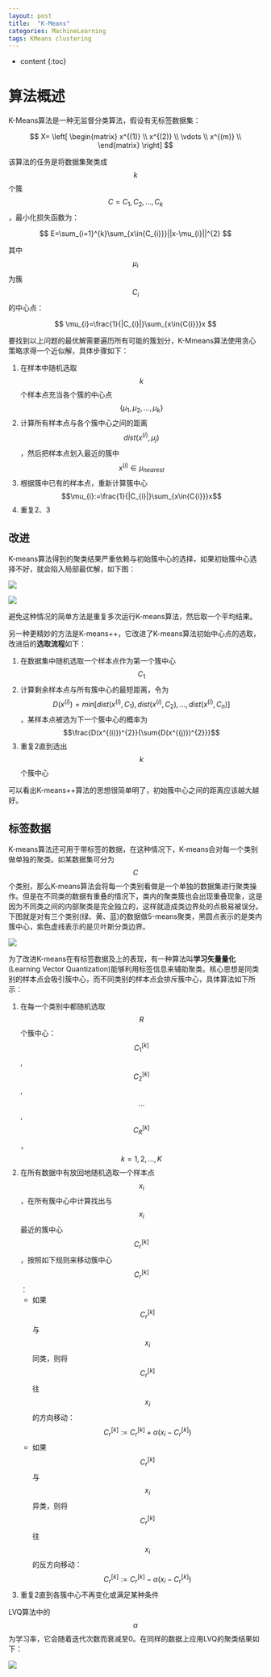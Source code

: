 ```yaml
---
layout: post
title:  "K-Means"
categories: MachineLearning
tags: KMeans clustering
---
```


* content
{:toc}

# 算法概述

K-Means算法是一种无监督分类算法，假设有无标签数据集：

$$
X=
\left[
\begin{matrix}
 x^{(1)} \\
x^{(2)} \\
 \vdots \\
 x^{(m)} \\
\end{matrix}
\right]
$$

该算法的任务是将数据集聚类成$$k$$个簇$$C={C_{1},C_{2},...,C_{k}}$$，最小化损失函数为：

$$
E=\sum_{i=1}^{k}\sum_{x\in{C_{i}}}||x-\mu_{i}||^{2}
$$

其中$$\mu_{i}$$为簇$$C_{i}$$的中心点：

$$
\mu_{i}=\frac{1}{|C_{i}|}\sum_{x\in{C{i}}}x
$$

要找到以上问题的最优解需要遍历所有可能的簇划分，K-Mmeans算法使用贪心策略求得一个近似解，具体步骤如下：

1. 在样本中随机选取$$k$$个样本点充当各个簇的中心点$$\{\mu_{1},\mu_{2},...,\mu_{k}\}$$
2. 计算所有样本点与各个簇中心之间的距离$$dist(x^{(i)},\mu_{j})$$，然后把样本点划入最近的簇中$$x^{(i)}\in{\mu_{nearest}}$$
3. 根据簇中已有的样本点，重新计算簇中心
   $$\mu_{i}:=\frac{1}{|C_{i}|}\sum_{x\in{C{i}}}x$$
4. 重复2、3


## 改进

K-means算法得到的聚类结果严重依赖与初始簇中心的选择，如果初始簇中心选择不好，就会陷入局部最优解，如下图：

![](/img/2018-10-28_10-17-53.png)

![](/img/2018-10-28_10-18-12.png)

避免这种情况的简单方法是重复多次运行K-means算法，然后取一个平均结果。

另一种更精妙的方法是K-means++，它改进了K-means算法初始中心点的选取，改进后的**选取流程**如下：

1. 在数据集中随机选取一个样本点作为第一个簇中心$$C_{1}$$
2. 计算剩余样本点与所有簇中心的最短距离，令为$$D(x^{(i)})=min[dist(x^{(i)},C_{1}),dist(x^{(i)},C_{2}),...,dist(x^{(i)},C_{n})]$$，某样本点被选为下一个簇中心的概率为$$\frac{D(x^{(i)})^{2}}{\sum{D(x^{(j)})^{2}}}$$
3. 重复2直到选出$$k​$$个簇中心

可以看出K-means++算法的思想很简单明了，初始簇中心之间的距离应该越大越好。


## 标签数据

K-means算法还可用于带标签的数据，在这种情况下，K-means会对每一个类别做单独的聚类。如某数据集可分为$$C$$个类别，那么K-means算法会将每一个类别看做是一个单独的数据集进行聚类操作。但是在不同类的数据有重叠的情况下，类内的聚类簇也会出现重叠现象，这是因为不同类之间的内部聚类是完全独立的，这样就造成类边界处的点极易被误分。下图就是对有三个类别(绿、黄、蓝)的数据做5-means聚类，黑圆点表示的是类内簇中心，紫色虚线表示的是贝叶斯分类边界。

![](/img/2018-12-29_16-16-20.png)

为了改进K-means在有标签数据及上的表现，有一种算法叫**学习矢量量化**(Learning Vector Quantization)能够利用标签信息来辅助聚类。核心思想是同类别的样本点会吸引簇中心，而不同类别的样本点会排斥簇中心，具体算法如下所示：

1. 在每一个类别中都随机选取$$R$$个簇中心：$$C_{1}^{[k]}$$, $$C_{2}^{[k]}$$, $$...$$, $$C_{R}^{[k]}$$，$$k=1, 2, ..., K$$
2. 在所有数据中有放回地随机选取一个样本点$$x_{i}$$，在所有簇中心中计算找出与$$x_{i}$$最近的簇中心$$C_{r}^{[k]}$$，按照如下规则来移动簇中心$$C_{r}^{[k]}$$：
   - 如果$$C_{r}^{[k]}$$与$$x_{i}$$同类，则将$$C_{r}^{[k]}$$往$$x_{i}$$的方向移动：$$C_{r}^{[k]}:=C_{r}^{[k]}+{\alpha}(x_{i}-C_{r}^{[k]})$$
   - 如果$$C_{r}^{[k]}$$与$$x_{i}$$异类，则将$$C_{r}^{[k]}$$往$$x_{i}$$的反方向移动：$$C_{r}^{[k]}:=C_{r}^{[k]}-{\alpha}(x_{i}-C_{r}^{[k]})$$
3. 重复2直到各簇中心不再变化或满足某种条件

LVQ算法中的$$\alpha$$为学习率，它会随着迭代次数而衰减至0。在同样的数据上应用LVQ的聚类结果如下：

![](/img/2018-12-29_17-03-34.png)

